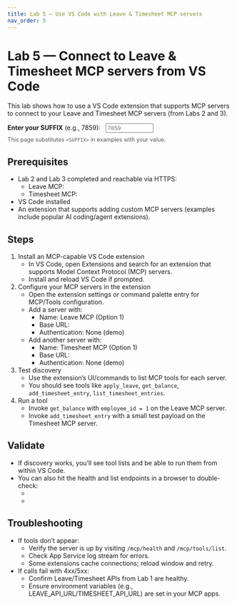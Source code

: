 ```yaml
---
title: Lab 5 — Use VS Code with Leave & Timesheet MCP servers
nav_order: 5
---
```


# Lab 5 — Connect to Leave & Timesheet MCP servers from VS Code

This lab shows how to use a VS Code extension that supports MCP servers to connect to your Leave and Timesheet MCP servers (from Labs 2 and 3).

<div class="suffix-picker">
  <label for="suffix-input"><strong>Enter your SUFFIX</strong> (e.g., 7859): </label>
  <input id="suffix-input" type="text" placeholder="7859" style="width: 8em; margin-left: 0.5rem;" />
  <p style="margin-top: 0.5rem; font-size: 0.9em; color: #555;">This page substitutes <code>&lt;SUFFIX&gt;</code> in examples with your value.</p>
</div>

<script src="./assets/suffix.js"></script>

## Prerequisites
- Lab 2 and Lab 3 completed and reachable via HTTPS:
  - Leave MCP: <span data-suffix-bind data-template="https://mcp-leave-mcp-<SUFFIX>.azurewebsites.net"></span>
  - Timesheet MCP: <span data-suffix-bind data-template="https://mcp-timesheet-mcp-<SUFFIX>.azurewebsites.net"></span>
- VS Code installed
- An extension that supports adding custom MCP servers (examples include popular AI coding/agent extensions).

## Steps
1) Install an MCP-capable VS Code extension
   - In VS Code, open Extensions and search for an extension that supports Model Context Protocol (MCP) servers.
   - Install and reload VS Code if prompted.
2) Configure your MCP servers in the extension
   - Open the extension settings or command palette entry for MCP/Tools configuration.
   - Add a server with:
     - Name: Leave MCP (Option 1)
     - Base URL: <span data-suffix-bind data-template="https://mcp-leave-mcp-<SUFFIX>.azurewebsites.net"></span>
     - Authentication: None (demo)
   - Add another server with:
     - Name: Timesheet MCP (Option 1)
     - Base URL: <span data-suffix-bind data-template="https://mcp-timesheet-mcp-<SUFFIX>.azurewebsites.net"></span>
     - Authentication: None (demo)
3) Test discovery
   - Use the extension’s UI/commands to list MCP tools for each server.
   - You should see tools like `apply_leave`, `get_balance`, `add_timesheet_entry`, `list_timesheet_entries`.
4) Run a tool
   - Invoke `get_balance` with `employee_id = 1` on the Leave MCP server.
   - Invoke `add_timesheet_entry` with a small test payload on the Timesheet MCP server.

## Validate
- If discovery works, you’ll see tool lists and be able to run them from within VS Code.
- You can also hit the health and list endpoints in a browser to double-check:
  - <span data-suffix-bind data-template="https://mcp-leave-mcp-<SUFFIX>.azurewebsites.net/mcp/health"></span>
  - <span data-suffix-bind data-template="https://mcp-leave-mcp-<SUFFIX>.azurewebsites.net/mcp/tools/list"></span>

## Troubleshooting
- If tools don’t appear:
  - Verify the server is up by visiting `/mcp/health` and `/mcp/tools/list`.
  - Check App Service log stream for errors.
  - Some extensions cache connections; reload window and retry.
- If calls fail with 4xx/5xx:
  - Confirm Leave/Timesheet APIs from Lab 1 are healthy.
  - Ensure environment variables (e.g., LEAVE_API_URL/TIMESHEET_API_URL) are set in your MCP apps.
